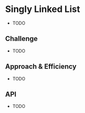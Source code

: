 # Singly Linked List
<!-- Short summary or background information -->
* TODO

## Challenge
<!-- Description of the challenge -->
* TODO

## Approach & Efficiency
<!-- What approach did you take? Why? What is the Big O space/time for this approach? -->
* TODO

## API
<!-- Description of each method publicly available to your Linked List -->
* TODO
